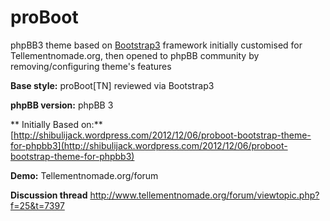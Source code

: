 proBoot
=======

phpBB3 theme based on [Bootstrap3](http://twitter.github.com/bootstrap/) framework initially customised for Tellementnomade.org, then opened to phpBB community by removing/configuring theme's features

**Base style:** proBoot[TN] reviewed via Bootstrap3 

**phpBB version:** phpBB 3

** Initially Based on:** [http://shibulijack.wordpress.com/2012/12/06/proboot-bootstrap-theme-for-phpbb3](http://shibulijack.wordpress.com/2012/12/06/proboot-bootstrap-theme-for-phpbb3)

**Demo:** Tellementnomade.org/forum 

**Discussion thread** 
	http://www.tellementnomade.org/forum/viewtopic.php?f=25&t=7397
	

	
	

